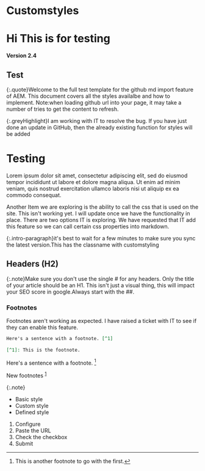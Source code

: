 # Customstyles
# Hi This is for testing
**Version 2.4**
## Test
{:.quote}Welcome to the full test template for the github md import feature of AEM. This document covers all the styles availalbe and how to implement.
Note:when loading github url into your page, it may take a number of tries to get the content to refresh. 


{:.greyHighlight}I am working with IT to resolve the bug. If you have just done an update in GitHub, then the already existing function for styles will be added

# Testing

Lorem ipsum dolor sit amet, consectetur adipiscing elit, sed do eiusmod tempor incididunt ut labore et dolore magna aliqua. Ut enim ad minim veniam, quis nostrud exercitation ullamco laboris nisi ut aliquip ex ea commodo consequat.

Another Item we are exploring is the ability to call the css that is used on the site. This isn't working yet. I will update once we have the functionality in place. There are two options IT is exploring. 
We have requested that IT add this feature so we can call certain css properties into markdown.

{:.intro-paragraph}it's best to wait for a few minutes to make sure you sync the latest version.This has the classname with customstyling


## Headers (H2)

{:.note}Make sure you don't use the single # for any headers. Only the title of your article should be an H1. This isn't just a visual thing, this will impact your SEO score in google.Always start with the ##.

### Footnotes 
Footnotes aren't working as expected. I have raised a ticket with IT to see if they can enable this feature.
```markdown
Here's a sentence with a footnote. [^1]  
  
[^1]: This is the footnote.
```
Here's a sentence with a footnote. [^2]  
  
[^2]: This is another footnote to go with the first.

New footnotes <sup id="a1">[1](#c2)</sup>

{:.note}
<ul>
  <li>Basic style</li>
  <li>Custom style</li>
  <li>Defined style</li>
</ul>

<ol>
  <li>Configure</li>
  <li>Paste the URL</li>
  <li>Check the checkbox</li>
  <li>Submit</li>
</ol>

